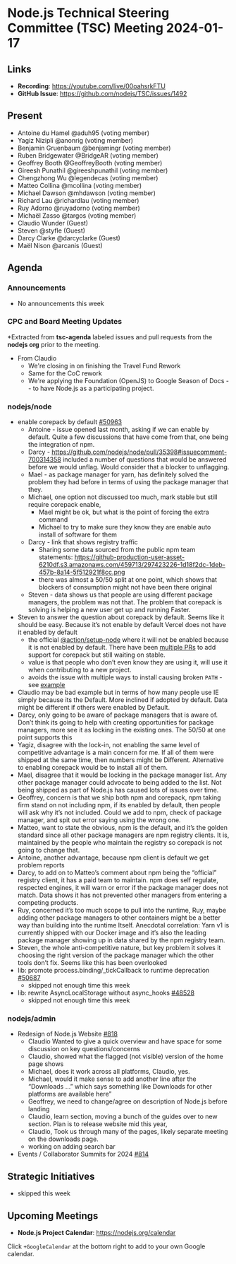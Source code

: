 # Node.js Technical Steering Committee (TSC) Meeting 2024-01-17

## Links

* **Recording**: <https://youtube.com/live/00oahsrkFTU>
* **GitHub Issue**: <https://github.com/nodejs/TSC/issues/1492>

## Present

* Antoine du Hamel @aduh95 (voting member)
* Yagiz Nizipli @anonrig (voting member)
* Benjamin Gruenbaum @benjamingr (voting member)
* Ruben Bridgewater @BridgeAR (voting member)
* Geoffrey Booth @GeoffreyBooth (voting member)
* Gireesh Punathil @gireeshpunathil (voting member)
* Chengzhong Wu @legendecas (voting member)
* Matteo Collina @mcollina (voting member)
* Michael Dawson @mhdawson (voting member)
* Richard Lau @richardlau (voting member)
* Ruy Adorno @ruyadorno (voting member)
* Michaël Zasso @targos (voting member)
* Claudio Wunder (Guest)
* Steven @styfle (Guest)
* Darcy Clarke @darcyclarke (Guest)
* Maël Nison @arcanis (Guest)

## Agenda

### Announcements

* No announcements this week

### CPC and Board Meeting Updates

*Extracted from **tsc-agenda** labeled issues and pull requests from the **nodejs org** prior to the meeting.

* From Claudio
  * We're closing in on finishing the Travel Fund Rework
  * Same for the CoC rework
  * We're applying the Foundation (OpenJS) to Google Season of Docs -- to have Node.js as a participating project.

### nodejs/node

* enable corepack by default [#50963](https://github.com/nodejs/node/issues/50963)
  * Antoine - issue opened last month, asking if we can enable by default. Quite a few
    discussions that have come from that, one being the integration of npm.
  * Darcy - <https://github.com/nodejs/node/pull/35398#issuecomment-700314358> included a
    number of questions that would be answered before we would unflag. Would consider that a
    blocker to unflagging.
  * Mael - as package manager for yarn, has definitely solved the problem they had before in
    terms of using the package manager that they.
  * Michael, one option not discussed too much, mark stable but still require corepack enable,
    * Mael might be ok, but what is the point of forcing the extra command
    * Michael to try to make sure they know they are enable auto install of software for them
  * Darcy - link that shows registry traffic
    * Sharing some data sourced from the public npm team statements: <https://github-production-user-asset-6210df.s3.amazonaws.com/459713/297423226-1d18f2dc-1deb-457b-8a14-5f512921f8cc.png>
    * there was almost a 50/50 split at one point, which shows that blockers of consumption might
      not have been there original
  * Steven - data shows us that people are using different package managers, the problem was
    not that. The problem that corepack is solving is helping a new user get up and running
    Faster.
* Steven to answer the question about corepack by default. Seems like it should be easy.
  Because it’s not enable by default Vercel does not have it enabled by default
  * the official [@action/setup-node](https://github.com/actions/setup-node) where it will not be enabled because it is not enabled by default. There have been [multiple PRs](https://github.com/actions/setup-node/pulls?q=is%3Apr+corepack) to add support for corepack but still waiting on stable.
  * value is that people who don’t even know they are using it, will use it when contributing to a new project.
  * avoids the issue with multiple ways to install causing broken `PATH` - see  [example](https://twitter.com/galstar/status/1745172635674169663)
* Claudio may be bad example but in terms of how many people use IE simply because its the
  Default. More inclined if adopted by default.  Data might be different if others were enabled by
  Default.
* Darcy, only going to be aware of package managers that is aware of. Don’t think
  its going to help with creating opportunities for package managers, more see
  it as locking in the existing ones.  The 50/50 at one point supports this
* Yagiz, disagree with the lock-in, not enabling the same level of competitive advantage is a
  main concern for me. If all of them were shipped at the same time, then numbers might be
  Different.  Alternative to enabling corepack would be to install all of them.
* Mael, disagree that it would be locking in the package manager list. Any other package
  manager could advocate to being added to the list.  Not being shipped as part of Node.js has
  caused lots of issues over time.
* Geoffrey, concern is that we ship both npm and corepack, npm taking firm stand on not
  including npm, if its enabled by default, then people will ask why it’s not included.  Could we
  add to npm, check of package manager, and spit out error saying using the wrong one.
* Matteo, want to state the obvious, npm is the default, and it’s the golden 
standard since all other package managers are npm registry clients. It is, 
  maintained by the people who maintain the registry so corepack is not going to change that.
* Antoine, another advantage, because npm client is default we get problem reports
* Darcy, to add on to Matteo’s comment about npm being the “official” registry client, it has a
  paid team to maintain. npm does self regulate, respected engines, it will warn or error if the
  package manager does not match. Data shows it has not prevented other managers from
  entering a competing products.
* Ruy, concerned it’s too much scope to pull into the runtime, Ruy, maybe adding other
  package managers to other containers might be a better way than building into the runtime
  Itself. Anecdotal correlation: Yarn v1 is currently shipped with our Docker image and it’s
  also the leading package manager showing up in data shared by the npm registry team.
* Steven, the whole anti-competitive nature, but key problem it solves it choosing the right
  version of the package manager which the other tools don’t fix. Seems like this has been
  overlooked
* lib: promote process.binding/_tickCallback to runtime deprecation [#50687](https://github.com/nodejs/node/pull/50687)
  * skipped not enough time this week
* lib: rewrite AsyncLocalStorage without async_hooks [#48528](https://github.com/nodejs/node/pull/48528)
  * skipped not enough time this week

### nodejs/admin

* Redesign of Node.js Website [#818](https://github.com/nodejs/admin/issues/818)
  * Claudio Wanted to give a quick overview and have space for some discussion on key
    questions/concerns
  * Claudio, showed what the flagged (not visible) version of the home page shows
  * Michael, does it work across all platforms, Claudio, yes.
  * Michael, would it make sense to add another line after the “Downloads …” which says
    something like Downloads for other platforms are available here”
  * Geoffrey, we need to change/agree on description of Node.js before landing
  * Claudio, learn section, moving a bunch of the guides over to new section.  Plan is to release
    website mid this year,
  * Claudio, Took us through many of the pages, likely separate meeting on the downloads page.
  * working on adding search bar
* Events / Collaborator Summits for 2024 [#814](https://github.com/nodejs/admin/issues/814)

## Strategic Initiatives
* skipped this week

## Upcoming Meetings

* **Node.js Project Calendar**: <https://nodejs.org/calendar>

Click `+GoogleCalendar` at the bottom right to add to your own Google calendar.
